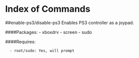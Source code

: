 Index of Commands
================

##enable-ps3/disable-ps3
Enables PS3 controller as a joypad.

####Packages: 
      - xboxdrv 
      - screen 
      - sudo

####Requires:

      - root/sudo: Yes, will prompt
